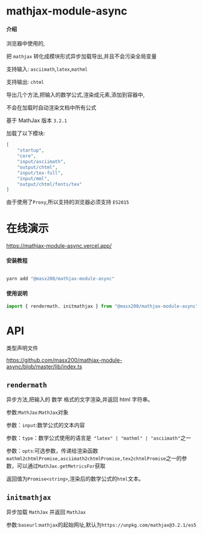 # mathjax-module-async

#### 介绍

浏览器中使用的,

把 `mathjax` 转化成模块形式异步加载导出,并且不会污染全局变量

支持输入: `asciimath`,`latex`,`mathml`

支持输出: `chtml`

导出几个方法,把输入的数学公式,渲染成元素,添加到容器中,

不会在加载时自动渲染文档中所有公式

基于 MathJax 版本 `3.2.1`

加载了以下模块:

```json
[
    "startup",
    "core",
    "input/asciimath",
    "output/chtml",
    "input/tex-full",
    "input/mml",
    "output/chtml/fonts/tex"
]
```

由于使用了`Proxy`,所以支持的浏览器必须支持 `ES2015`

# 在线演示

https://mathjax-module-async.vercel.app/

#### 安装教程

```powershell

yarn add "@masx200/mathjax-module-async"
```

#### 使用说明

```js
import { rendermath, initmathjax } from "@masx200/mathjax-module-async";
```

# API

类型声明文件

https://github.com/masx200/mathjax-module-async/blob/master/lib/index.ts

## `rendermath`

异步方法,把输入的 数学 格式的文字渲染,并返回 html 字符串。

参数:`MathJax`:`MathJax`对象

参数：`input`:数学公式的文本内容

参数：`type`：数学公式使用的语言是` "latex" | "mathml" | "asciimath"`之一

参数：`opts`:可选参数，传递给渲染函数`mathml2chtmlPromise,asciimath2chtmlPromise,tex2chtmlPromise`之一的参数，可以通过`MathJax.getMetricsFor`获取

返回值为`Promise<string>`,渲染后的数学公式的`html`文本。

## `initmathjax`

异步加载 `MathJax` 并返回 `MathJax`

参数:`baseurl`:`mathjax`的起始网址,默认为`https://unpkg.com/mathjax@3.2.1/es5`
